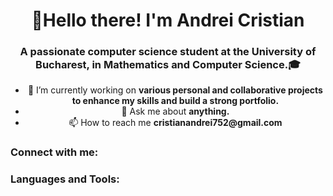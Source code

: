<!DOCTYPE html>
<html>
<head>
<style>
  .center-text {
    text-align: center;
  }

  .left-text {
    text-align: left;
  }
</style>
</head>
<body>
  <h1 class="center-text">👋Hello there! I'm Andrei Cristian</h1>
  <h3 class="center-text">A passionate computer science student at the University of Bucharest, in Mathematics and Computer Science.🎓</h3>

  <ul class="center-text">
    <li>🔭 I’m currently working on <strong>various personal and collaborative projects to enhance my skills and build a strong portfolio.</strong></li>
    <li>💬 Ask me about <strong>anything.</strong></li>
    <li>📫 How to reach me <strong>cristianandrei752@gmail.com</strong></li>
  </ul>

  <h3 class="left-text">Connect with me:</h3>
  <p class="left-text"></p>

  <h3 class="left-text">Languages and Tools:</h3>
  <p class="left-text">
    <!-- Your icons and links here -->
  </p>
</body>
</html>
